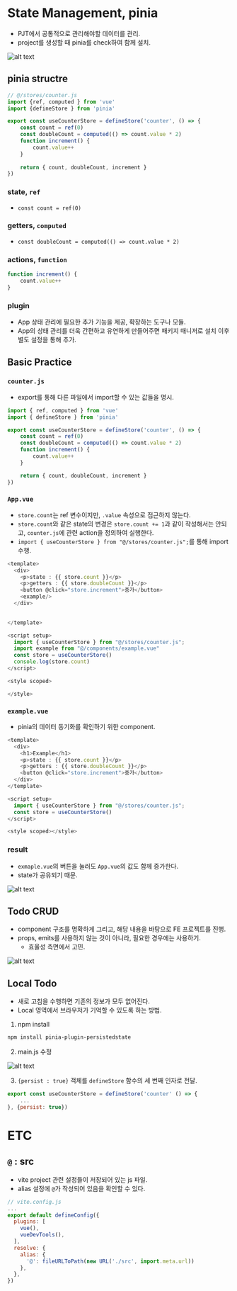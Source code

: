 # State Management, pinia
- PJT에서 공통적으로 관리해야할 데이터를 관리.
- project를 생성할 때 pinia를 check하여 함께 설치.

![alt text](image-10.png)

## pinia structre
```js
// @/stores/counter.js
import {ref, computed } from 'vue'
import {defineStore } from 'pinia'

export const useCounterStore = defineStore('counter', () => {
    const count = ref(0)
    const doubleCount = computed(() => count.value * 2)
    function increment() {
        count.value++
    }
    
    return { count, doubleCount, increment }
})
```

### state, `ref`
- `const count = ref(0)`

### getters, `computed`
- `const doubleCount = computed(() => count.value * 2)`

### actions, `function`
```js
function increment() {
    count.value++
}
```

### plugin
- App 상태 관리에 필요한 추가 기능을 제공, 확장하는 도구나 모듈.
- App의 상태 관리를 더욱 간편하고 유연하게 만들어주면 패키지 매니저로 설치 이후 별도 설정을 통해 추가.

## Basic Practice
### `counter.js`
- export를 통해 다른 파일에서 import할 수 있는 값들을 명시.
```js
import { ref, computed } from 'vue'
import { defineStore } from 'pinia'

export const useCounterStore = defineStore('counter', () => {
    const count = ref(0)
    const doubleCount = computed(() => count.value * 2)
    function increment() {
        count.value++
    }

    return { count, doubleCount, increment }
})
```

### `App.vue`
- `store.count`는 ref 변수이지만, `.value` 속성으로 접근하지 않는다.
- `store.count`와 같은 state의 변경은 `store.count += 1`과 같이 작성해서는 안되고, `counter.js`에 관련 action을 정의하여 실행한다.
- `import { useCounterStore } from "@/stores/counter.js";`를 통해 import 수행.

```js
<template>
  <div>
    <p>state : {{ store.count }}</p>
    <p>getters : {{ store.doubleCount }}</p>
    <button @click="store.increment">증가</button>
    <example/>
  </div>

  
</template>

<script setup>
  import { useCounterStore } from "@/stores/counter.js";
  import example from "@/components/example.vue"
  const store = useCounterStore()
  console.log(store.count)
</script>

<style scoped>

</style>
```

### `example.vue`
- pinia의 데이터 동기화를 확인하기 위한 component.
```js
<template>
  <div>
    <h1>Example</h1>
    <p>state : {{ store.count }}</p>
    <p>getters : {{ store.doubleCount }}</p>
    <button @click="store.increment">증가</button>
  </div>
</template>

<script setup>
  import { useCounterStore } from "@/stores/counter.js";
  const store = useCounterStore()
</script>

<style scoped></style>
```

### result
- `exmaple.vue`의 버튼을 눌러도 `App.vue`의 값도 함께 증가한다.
- state가 공유되기 때문.

![alt text](image-11.png)

## Todo CRUD
- component 구조를 명확하게 그리고, 해당 내용을 바탕으로 FE 프로젝트를 진행.
- props, emits를 사용하지 않는 것이 아니라, 필요한 경우에는 사용하기.
  - 효율성 측면에서 고민.

![alt text](image-12.png)



## Local Todo
- 새로 고침을 수행하면 기존의 정보가 모두 없어진다.
- Local 영역에서 브라우저가 기억할 수 있도록 하는 방법.

1. npm install
```bash
npm install pinia-plugin-persistedstate
```

2. main.js 수정

![alt text](image-13.png)


3. `{persist : true}` 객체를 `defineStore` 함수의 세 번째 인자로 전달.
```js
export const useCounterStore = defineStore('counter' () => {
    ...
}, {persist: true})
```

# ETC
## `@` : src
- vite project 관련 설정들이 저장되어 있는 js 파일.
- alias 설정에 `@`가 작성되어 있음을 확인할 수 있다.
```js
// vite.config.js
...
export default defineConfig({
  plugins: [
    vue(),
    vueDevTools(),
  ],
  resolve: {
    alias: {
      '@': fileURLToPath(new URL('./src', import.meta.url))
    },
  },
})
```